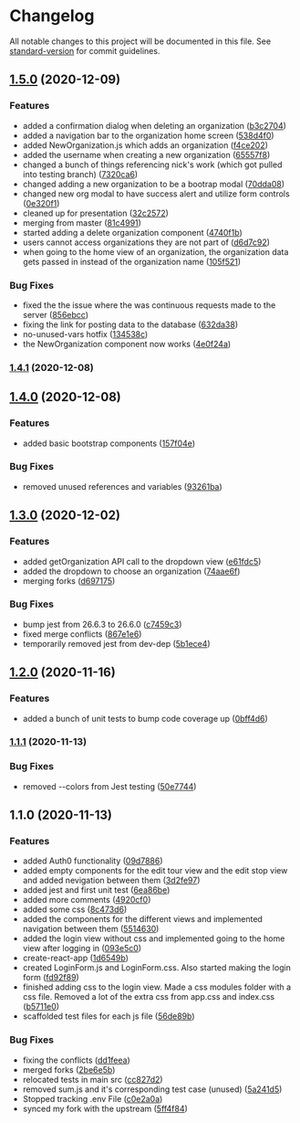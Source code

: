 # Changelog

All notable changes to this project will be documented in this file. See [standard-version](https://github.com/conventional-changelog/standard-version) for commit guidelines.

## [1.5.0](https://github.com/michaelpeterswa/guwt-admin-panel/compare/v1.4.1...v1.5.0) (2020-12-09)


### Features

* added a confirmation dialog when deleting an organization ([b3c2704](https://github.com/michaelpeterswa/guwt-admin-panel/commit/b3c27042224fe1b5a9e9c8246b29a9369488a377))
* added a navigation bar to the organization home screen ([538d4f0](https://github.com/michaelpeterswa/guwt-admin-panel/commit/538d4f0792c87403b3e686bb8923777af4082985))
* added NewOrganization.js which adds an organization ([f4ce202](https://github.com/michaelpeterswa/guwt-admin-panel/commit/f4ce2023bae67021afe470164e67ccee8e0f9616))
* added the username when creating a new organization ([65557f8](https://github.com/michaelpeterswa/guwt-admin-panel/commit/65557f83280aead8bd32130ebd96235cf2d70e0d))
* changed a bunch of things referencing nick's work (which got pulled into testing branch) ([7320ca6](https://github.com/michaelpeterswa/guwt-admin-panel/commit/7320ca6559a9d04b643b22c95296269faf29d80c))
* changed adding a new organization to be a bootrap modal ([70dda08](https://github.com/michaelpeterswa/guwt-admin-panel/commit/70dda08beb49051563ae305090d60ae9b10d1f28))
* changed new org modal to have success alert and utilize form controls ([0e320f1](https://github.com/michaelpeterswa/guwt-admin-panel/commit/0e320f14c0f9cba46a48d800d92f4f3ad13f848d))
* cleaned up for presentation ([32c2572](https://github.com/michaelpeterswa/guwt-admin-panel/commit/32c25727cc5f48b2063fb76ca0318310e7990503))
* merging from master ([81c4991](https://github.com/michaelpeterswa/guwt-admin-panel/commit/81c49917f106c6596823bbd4c372e0965e9cb881))
* started adding a delete organization component ([4740f1b](https://github.com/michaelpeterswa/guwt-admin-panel/commit/4740f1be72c6f23ea19755a64d6ef98f0a977958))
* users cannot access organizations they are not part of ([d6d7c92](https://github.com/michaelpeterswa/guwt-admin-panel/commit/d6d7c922ac1c56b8b474897627234d606f759e5c))
* when going to the home view of an organization, the organization data gets passed in instead of the organization name ([105f521](https://github.com/michaelpeterswa/guwt-admin-panel/commit/105f5213a93f48df3cbd5906c53c1ed4561683b5))


### Bug Fixes

* fixed the the issue where the was continuous requests made to the server ([856ebcc](https://github.com/michaelpeterswa/guwt-admin-panel/commit/856ebcc482a47881a7203a9f7c375812d6f72f2e))
* fixing the link for posting data to the database ([632da38](https://github.com/michaelpeterswa/guwt-admin-panel/commit/632da387dbd9d7002d534b61790d7c743752ad11))
* no-unused-vars hotfix ([134538c](https://github.com/michaelpeterswa/guwt-admin-panel/commit/134538c4b3100b9d96bf33bdecae8cb762bcd243))
* the NewOrganization component now works ([4e0f24a](https://github.com/michaelpeterswa/guwt-admin-panel/commit/4e0f24a75c9370dac85f75f3a326546e618a405e))

### [1.4.1](https://github.com/michaelpeterswa/guwt-admin-panel/compare/v1.4.0...v1.4.1) (2020-12-08)

## [1.4.0](https://github.com/michaelpeterswa/guwt-admin-panel/compare/v1.3.0...v1.4.0) (2020-12-08)


### Features

* added basic bootstrap components ([157f04e](https://github.com/michaelpeterswa/guwt-admin-panel/commit/157f04ef860649168663388d85dff2199e98805d))


### Bug Fixes

* removed unused references and variables ([93261ba](https://github.com/michaelpeterswa/guwt-admin-panel/commit/93261ba22bed7e86f82a7214831d577bf44658c8))

## [1.3.0](https://github.com/michaelpeterswa/guwt-admin-panel/compare/v1.2.0...v1.3.0) (2020-12-02)


### Features

* added getOrganization API call to the dropdown view ([e61fdc5](https://github.com/michaelpeterswa/guwt-admin-panel/commit/e61fdc5165bbec207fe22ea292f6d0b13f90d3f4))
* added the dropdown to choose an organization ([74aae6f](https://github.com/michaelpeterswa/guwt-admin-panel/commit/74aae6faffbd3f49c505540117f23eb3f3a54840))
* merging forks ([d697175](https://github.com/michaelpeterswa/guwt-admin-panel/commit/d6971755107271b3ea11a1fd901d48ce1695ecb4))


### Bug Fixes

* bump jest from 26.6.3 to 26.6.0 ([c7459c3](https://github.com/michaelpeterswa/guwt-admin-panel/commit/c7459c31d9505854317a6eb844725da4ab6b575e))
* fixed merge conflicts ([867e1e6](https://github.com/michaelpeterswa/guwt-admin-panel/commit/867e1e6d7bf73584060b465b1fd8a1e14df90048))
* temporarily removed jest from dev-dep ([5b1ece4](https://github.com/michaelpeterswa/guwt-admin-panel/commit/5b1ece4cc5893b5b339dbf07544f00e9149434c6))

## [1.2.0](https://github.com/michaelpeterswa/guwt-admin-panel/compare/v1.1.1...v1.2.0) (2020-11-16)


### Features

* added a bunch of unit tests to bump code coverage up ([0bff4d6](https://github.com/michaelpeterswa/guwt-admin-panel/commit/0bff4d63d28e118dbb87087d64ea554a9c22c878))

### [1.1.1](https://github.com/michaelpeterswa/guwt-admin-panel/compare/v1.1.0...v1.1.1) (2020-11-13)


### Bug Fixes

* removed --colors from Jest testing ([50e7744](https://github.com/michaelpeterswa/guwt-admin-panel/commit/50e774408a13db5ff50c405ad7ba320b3ef4e3bd))

## 1.1.0 (2020-11-13)


### Features

* added Auth0 functionality ([09d7886](https://github.com/michaelpeterswa/guwt-admin-panel/commit/09d7886d4bfb3b1b165b2015a7dfffef0097bd38))
* added empty components for the edit tour view and the edit stop view and added nevigation between them ([3d2fe97](https://github.com/michaelpeterswa/guwt-admin-panel/commit/3d2fe9752ed1982becf6e43e482e00b263258ced))
* added jest and first unit test ([6ea86be](https://github.com/michaelpeterswa/guwt-admin-panel/commit/6ea86bef1e0ed85b023bd011d2e7819ae8c7870c))
* added more comments ([4920cf0](https://github.com/michaelpeterswa/guwt-admin-panel/commit/4920cf084ea3de5f4a5a2664abe3520209374d55))
* added some css ([8c473d6](https://github.com/michaelpeterswa/guwt-admin-panel/commit/8c473d66b343a957cd675bae81b07b667e4a2bda))
* added the components for the different views and implemented navigation between them ([5514630](https://github.com/michaelpeterswa/guwt-admin-panel/commit/55146304cb2530a448526bce016fea55d853caa2))
* added the login view without css and implemented going to the home view after logging in ([093e5c0](https://github.com/michaelpeterswa/guwt-admin-panel/commit/093e5c0e29656af3f55b4e954eb78b687bb96b98))
* create-react-app ([1d6549b](https://github.com/michaelpeterswa/guwt-admin-panel/commit/1d6549b86ca61cd3d039c1d1ea2e7d36e2a1a0ec))
* created LoginForm.js and LoginForm.css. Also started making the login form ([fd92f89](https://github.com/michaelpeterswa/guwt-admin-panel/commit/fd92f89cbf497806266d7ac98ef50819abacb92e))
* finished adding css to the login view. Made a css modules folder with a css file. Removed a lot of the extra css from app.css and index.css ([b5711e0](https://github.com/michaelpeterswa/guwt-admin-panel/commit/b5711e0c17dee43e5831ebd38978505832173433))
* scaffolded test files for each js file ([56de89b](https://github.com/michaelpeterswa/guwt-admin-panel/commit/56de89b5cb741089dc27cd0d433e743a9ba03581))


### Bug Fixes

* fixing the conflicts ([dd1feea](https://github.com/michaelpeterswa/guwt-admin-panel/commit/dd1feea895fd1be6b8cb9800b70fe5c22900bc17))
* merged forks ([2be6e5b](https://github.com/michaelpeterswa/guwt-admin-panel/commit/2be6e5b1a59258c6748a90fe0a47c6435611dba3))
* relocated tests in main src ([cc827d2](https://github.com/michaelpeterswa/guwt-admin-panel/commit/cc827d232c1dade2e4a70995fa2ddec643281692))
* removed sum.js and it's corresponding test case (unused) ([5a241d5](https://github.com/michaelpeterswa/guwt-admin-panel/commit/5a241d5f7cf047b27b0438afc71f55024fa42962))
* Stopped tracking .env File ([c0e2a0a](https://github.com/michaelpeterswa/guwt-admin-panel/commit/c0e2a0a7c6bc77d08e90104f699c62319f1096ae))
* synced my fork with the upstream ([5ff4f84](https://github.com/michaelpeterswa/guwt-admin-panel/commit/5ff4f849072288173b0eb33db00e58df4e8511dc))
